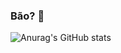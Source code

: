 ### Bão? 🤠
![Anurag's GitHub stats](https://github-readme-stats.vercel.app/api?username=anuraghazra&theme=github_dark&show_icons=true)
